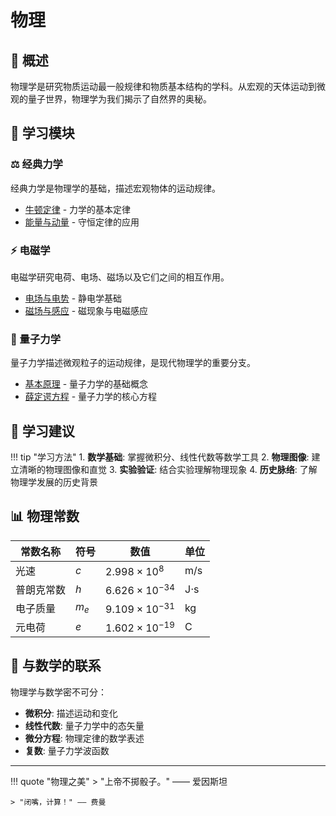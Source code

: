 # 物理

## 🌌 概述

物理学是研究物质运动最一般规律和物质基本结构的学科。从宏观的天体运动到微观的量子世界，物理学为我们揭示了自然界的奥秘。

## 🔬 学习模块

### ⚖️ 经典力学
经典力学是物理学的基础，描述宏观物体的运动规律。

- [牛顿定律](mechanics/newton-laws.md) - 力学的基本定律
- [能量与动量](mechanics/energy-momentum.md) - 守恒定律的应用

### ⚡ 电磁学
电磁学研究电荷、电场、磁场以及它们之间的相互作用。

- [电场与电势](electromagnetism/electric-field.md) - 静电学基础
- [磁场与感应](electromagnetism/magnetic-field.md) - 磁现象与电磁感应

### 🔬 量子力学
量子力学描述微观粒子的运动规律，是现代物理学的重要分支。

- [基本原理](quantum/principles.md) - 量子力学的基础概念
- [薛定谔方程](quantum/schrodinger.md) - 量子力学的核心方程

## 🎯 学习建议

!!! tip "学习方法"
    1. **数学基础**: 掌握微积分、线性代数等数学工具
    2. **物理图像**: 建立清晰的物理图像和直觉
    3. **实验验证**: 结合实验理解物理现象
    4. **历史脉络**: 了解物理学发展的历史背景

## 📊 物理常数

| 常数名称 | 符号 | 数值 | 单位 |
|---------|------|------|------|
| 光速 | $c$ | $2.998 \times 10^8$ | m/s |
| 普朗克常数 | $h$ | $6.626 \times 10^{-34}$ | J⋅s |
| 电子质量 | $m_e$ | $9.109 \times 10^{-31}$ | kg |
| 元电荷 | $e$ | $1.602 \times 10^{-19}$ | C |

## 🔗 与数学的联系

物理学与数学密不可分：

- **微积分**: 描述运动和变化
- **线性代数**: 量子力学中的态矢量
- **微分方程**: 物理定律的数学表述
- **复数**: 量子力学波函数

---

!!! quote "物理之美"
    > "上帝不掷骰子。" —— 爱因斯坦
    
    > "闭嘴，计算！" —— 费曼